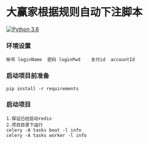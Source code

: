 # 大赢家根据规则自动下注脚本

[![Python 3.6](https://img.shields.io/badge/python-3.6-yellow.svg)](https://www.python.org/)

### 环境设置

```
帐号 loginName  密码 loginPwd    支付id  accountId
```

 ### 启动项目前准备

```
pip install -r requirements
```

### 启动项目

```
1.保证已经启动redis
2.项目目录下运行
celery -A tasks beat -l info
celery -A tasks worker -l info
```
